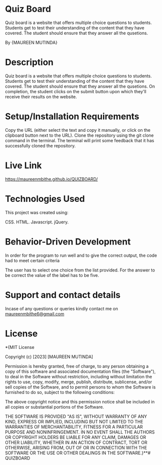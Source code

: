 # Quiz Board
Quiz board is a website that offers multiple choice questions to students. Students get to test their understanding of the content that they have covered. The student should ensure that they answer all the qusetions.

By {MAUREEN MUTINDA}


# Description
Quiz board is a website that offers multiple choice questions to students. Students get to test their understanding of the content that they have covered. The student should ensure that they answer all the qusetions. On completion, the student clicks on the submit button upon which they'll receive their results on the website.

# Setup/Installation Requirements
Copy the URL (either select the text and copy it manually, or click on the clipboard button next to the URL). Clone the repository using the git clone command in the terminal. The terminal will print some feedback that it has successfully cloned the repository.

# Live Link
https://maureenmbithe.github.io/QUIZBOARD/

# Technologies Used
This project was created using:

CSS.
HTML.
Javascript.
jQuery.
# Behavior-Driven Development
In order for the program to run well and to give the correct output, the code had to meet certain criteria

The user has to select one choice from the list provided.
For the answer to be correct the value of the label has to be five. 



# Support and contact details
Incase of any questions or queries kindly contact me on maureenmbithe6@gmail.com

# License
*{MIT License

Copyright (c) [2023] [MAUREEN MUTINDA]

Permission is hereby granted, free of charge, to any person obtaining a copy of this software and associated documentation files (the "Software"), to deal in the Software without restriction, including without limitation the rights to use, copy, modify, merge, publish, distribute, sublicense, and/or sell copies of the Software, and to permit persons to whom the Software is furnished to do so, subject to the following conditions:

The above copyright notice and this permission notice shall be included in all copies or substantial portions of the Software.

THE SOFTWARE IS PROVIDED "AS IS", WITHOUT WARRANTY OF ANY KIND, EXPRESS OR IMPLIED, INCLUDING BUT NOT LIMITED TO THE WARRANTIES OF MERCHANTABILITY, FITNESS FOR A PARTICULAR PURPOSE AND NONINFRINGEMENT. IN NO EVENT SHALL THE AUTHORS OR COPYRIGHT HOLDERS BE LIABLE FOR ANY CLAIM, DAMAGES OR OTHER LIABILITY, WHETHER IN AN ACTION OF CONTRACT, TORT OR OTHERWISE, ARISING FROM, OUT OF OR IN CONNECTION WITH THE SOFTWARE OR THE USE OR OTHER DEALINGS IN THE SOFTWARE.}**# QUIZBOARD
